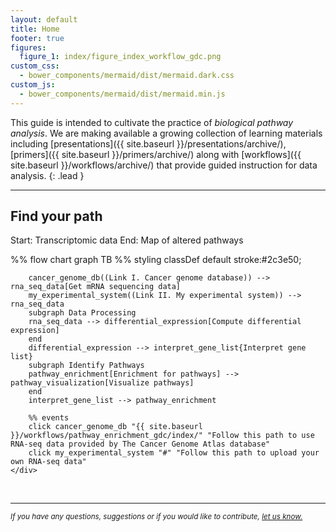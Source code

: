 ```yaml
---
layout: default
title: Home
footer: true
figures:
  figure_1: index/figure_index_workflow_gdc.png
custom_css:
  - bower_components/mermaid/dist/mermaid.dark.css
custom_js:
  - bower_components/mermaid/dist/mermaid.min.js
---
```


<script>
  mermaid.initialize({
    startOnLoad:true,
    useMaxWidth:false,
    htmlLabels:true
  });
</script>

This guide is intended to cultivate the practice of *biological pathway analysis*. We are making available a growing collection of learning materials including  [presentations]({{ site.baseurl }}/presentations/archive/), [primers]({{ site.baseurl }}/primers/archive/) along with [workflows]({{ site.baseurl }}/workflows/archive/) that provide guided instruction for data analysis.
{: .lead }

<hr/>

## Find your path

<div class="panel panel-primary">
  <div class="panel-heading">
    <p class="panel-title text-center">
      Start: Transcriptomic data <span class="glyphicon glyphicon-menu-right" aria-hidden="true"></span>
      End: Map of altered pathways
    </p>
  </div>
  <div class="panel-body">
    <div class="mermaid">
      %% flow chart
      graph TB
        %% styling
        classDef default stroke:#2c3e50;

        cancer_genome_db((Link I. Cancer genome database)) --> rna_seq_data[Get mRNA sequencing data]
        my_experimental_system((Link II. My experimental system)) --> rna_seq_data
        subgraph Data Processing
        rna_seq_data --> differential_expression[Compute differential expression]
        end
        differential_expression --> interpret_gene_list{Interpret gene list}
        subgraph Identify Pathways
        pathway_enrichment[Enrichment for pathways] --> pathway_visualization[Visualize pathways]
        end
        interpret_gene_list --> pathway_enrichment

        %% events
        click cancer_genome_db "{{ site.baseurl }}/workflows/pathway_enrichment_gdc/index/" "Follow this path to use RNA-seq data provided by The Cancer Genome Atlas database"
        click my_experimental_system "#" "Follow this path to upload your own RNA-seq data"
    </div>
  </div>
</div>


<br/>
<hr/>

<em class="pull-right">
  <small> If you have any questions, suggestions or if you would like to contribute, <a href="https://groups.google.com/forum/#!forum/pathway-commons-help" target="_blank">let us know.</a>
  </small>
</em>
